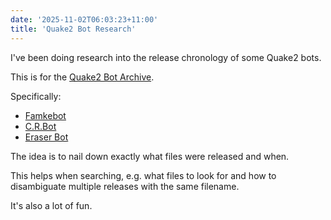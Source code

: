 ```yaml
---
date: '2025-11-02T06:03:23+11:00'
title: 'Quake2 Bot Research'
---
```


I've been doing research into the release chronology of some Quake2 bots.

This is for the [Quake2 Bot Archive](https://github.com/Jason2Brownlee/Quake2BotArchive).

Specifically:

* [Famkebot](https://github.com/Jason2Brownlee/Quake2BotArchive/blob/main/research/bots/famkebot.md)
* [C.R.Bot](https://github.com/Jason2Brownlee/Quake2BotArchive/blob/main/research/bots/crbot.md)
* [Eraser Bot](https://github.com/Jason2Brownlee/Quake2BotArchive/blob/main/research/bots/eraser.md)

The idea is to nail down exactly what files were released and when.

This helps when searching, e.g. what files to look for and how to disambiguate multiple releases with the same filename.

It's also a lot of fun.
